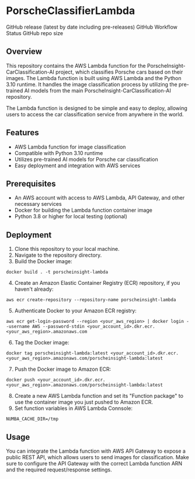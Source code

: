 # PorscheClassifierLambda

GitHub release (latest by date including pre-releases)
GitHub Workflow Status
GitHub repo size
## Overview
This repository contains the AWS Lambda function for the PorscheInsight-CarClassification-AI project, which classifies Porsche cars based on their images. The Lambda function is built using AWS Lambda and the Python 3.10 runtime. It handles the image classification process by utilizing the pre-trained AI models from the main PorscheInsight-CarClassification-AI repository.

The Lambda function is designed to be simple and easy to deploy, allowing users to access the car classification service from anywhere in the world.
## Features
- AWS Lambda function for image classification
- Compatible with Python 3.10 runtime
- Utilizes pre-trained AI models for Porsche car classification
- Easy deployment and integration with AWS services

## Prerequisites
- An AWS account with access to AWS Lambda, API Gateway, and other necessary services
- Docker for building the Lambda function container image
- Python 3.8 or higher for local testing (optional)

## Deployment
1. Clone this repository to your local machine.
2. Navigate to the repository directory.
3. Build the Docker image:
```
docker build . -t porscheinsight-lambda
```
4. Create an Amazon Elastic Container Registry (ECR) repository, if you haven't already:
```
aws ecr create-repository --repository-name porscheinsight-lambda
```
5. Authenticate Docker to your Amazon ECR registry:
```
aws ecr get-login-password --region <your_aws_region> | docker login --username AWS --password-stdin <your_account_id>.dkr.ecr.<your_aws_region>.amazonaws.com
```
6. Tag the Docker image:
```
docker tag porscheinsight-lambda:latest <your_account_id>.dkr.ecr.<your_aws_region>.amazonaws.com/porscheinsight-lambda:latest
```
7. Push the Docker image to Amazon ECR:
```
docker push <your_account_id>.dkr.ecr.<your_aws_region>.amazonaws.com/porscheinsight-lambda:latest
```
8. Create a new AWS Lambda function and set its "Function package" to use the container image you just pushed to Amazon ECR.
9. Set function variables in AWS Lambda Connsole:
```
NUMBA_CACHE_DIR=/tmp
```
## Usage
You can integrate the Lambda function with AWS API Gateway to expose a public REST API, which allows users to send images for classification. Make sure to configure the API Gateway with the correct Lambda function ARN and the required request/response settings.





